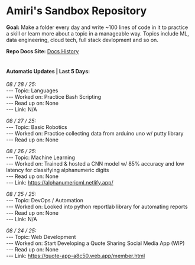 # Amiri's Sandbox Repository

**Goal:** Make a folder every day and write ~100 lines of code in it to practice a skill or learn more about a topic in a manageable way. Topics include ML, data engineering, cloud tech, full stack devlopment and so on. <br> 

 **Repo Docs Site:** [Docs History](https://amirihayes.github.io/sandbox/) <br><br> 

#### Automatic Updates | Last 5 Days: 

<em>08 / 28 / 25: </em>  
---  Topic: Languages  
---  Worked on: Practice Bash Scripting  
---  Read up on: None  
---  Link: N/A  

<em>08 / 27 / 25: </em>  
---  Topic: Basic Robotics  
---  Worked on: Practice collecting data from arduino uno w/ putty library  
---  Read up on: None  

<em>08 / 26 / 25: </em>  
---  Topic: Machine Learning  
---  Worked on: Trained & hosted a CNN model w/ 85% accuracy and low latency for classifying alphanumeric digits  
---  Read up on: None  
---  Link: https://alphanumericml.netlify.app/  

<em>08 / 25 / 25: </em>  
---  Topic: DevOps / Automation  
---  Worked on: Looked into python reportlab library for automating reports  
---  Read up on: None  
---  Link: N/A  

<em>08 / 24 / 25: </em>  
---  Topic: Web Development  
---  Worked on: Start Developing a Quote Sharing Social Media App (WIP)  
---  Read up on: None  
---  Link: https://quote-app-a8c50.web.app/member.html  

